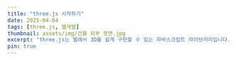 ```yaml
---
title: "three.js 시작하기"
date: 2025-04-04
tags: [three.js, 웹개발]
thumbnail: assets/img/건물 외부 정면.jpg
excerpt: "three.js는 웹에서 3D를 쉽게 구현할 수 있는 자바스크립트 라이브러리입니다."
pin: true
---
```


